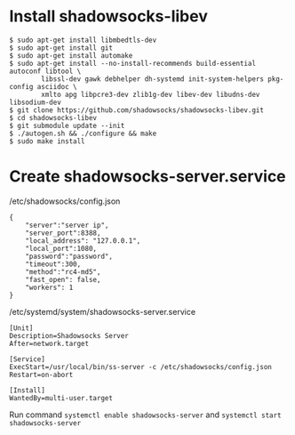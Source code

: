 # Install shadowsocks-libev
```
$ sudo apt-get install libmbedtls-dev
$ sudo apt-get install git
$ sudo apt-get install automake
$ sudo apt-get install --no-install-recommends build-essential autoconf libtool \
        libssl-dev gawk debhelper dh-systemd init-system-helpers pkg-config asciidoc \
        xmlto apg libpcre3-dev zlib1g-dev libev-dev libudns-dev libsodium-dev
$ git clone https://github.com/shadowsocks/shadowsocks-libev.git
$ cd shadowsocks-libev
$ git submodule update --init
$ ./autogen.sh && ./configure && make
$ sudo make install
```
# Create shadowsocks-server.service
/etc/shadowsocks/config.json
```
{
    "server":"server ip",
    "server_port":8388,
    "local_address": "127.0.0.1",
    "local_port":1080,
    "password":"password",
    "timeout":300,
    "method":"rc4-md5",
    "fast_open": false,
    "workers": 1
}

```
/etc/systemd/system/shadowsocks-server.service
```
[Unit]
Description=Shadowsocks Server
After=network.target

[Service]
ExecStart=/usr/local/bin/ss-server -c /etc/shadowsocks/config.json
Restart=on-abort

[Install]
WantedBy=multi-user.target
```
Run command `systemctl enable shadowsocks-server` and `systemctl start shadowsocks-server`
